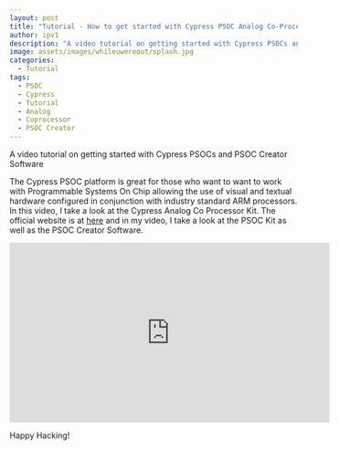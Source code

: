 ```yaml
---
layout: post
title: "Tutorial - How to get started with Cypress PSOC Analog Co-Processors"
author: ipv1
description: "A video tutorial on getting started with Cypress PSOCs and PSOC Creator Software"
image: assets/images/whileuwereout/splash.jpg
categories: 
  - Tutorial
tags:
  - PSOC
  - Cypress
  - Tutorial
  - Analog
  - Coprocessor
  - PSOC Creator
---
```


A video tutorial on getting started with Cypress PSOCs and PSOC Creator Software

The Cypress PSOC platform is great for those who want to want to work with Programmable Systems On Chip allowing the use of visual and textual hardware configured in conjunction with industry standard ARM processors. In this video, I take a look at the Cypress Analog Co Processor Kit. The official website is at [here](http://www.cypress.com/products/psoc-analog-coprocessor) and in my video, I take a look at the PSOC Kit as well as the PSOC Creator Software.

<iframe width="560" height="315" src="https://www.youtube.com/embed/awuQyhztke0" frameborder="0" allowfullscreen></iframe>

Happy Hacking!
